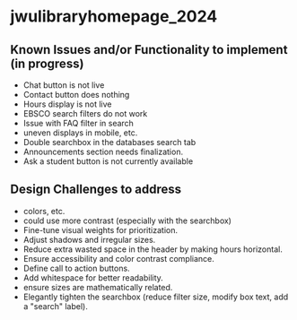 # jwulibraryhomepage_2024


## Known Issues and/or Functionality to implement (in progress)
- Chat button is not live
- Contact button does nothing
- Hours display is not live
- EBSCO search filters do not work
- Issue with FAQ filter in search
- uneven displays in mobile, etc.
- Double searchbox in the databases search tab
- Announcements section needs finalization.
- Ask a student button is not currently available

## Design Challenges to address
- colors, etc.
- could use more contrast (especially with the searchbox)
- Fine-tune visual weights for prioritization.
- Adjust shadows and irregular sizes.
- Reduce extra wasted space in the header by making hours horizontal.
- Ensure accessibility and color contrast compliance.
- Define call to action buttons.
- Add whitespace for better readability.
- ensure sizes are mathematically related.
- Elegantly tighten the searchbox (reduce filter size, modify box text, add a "search" label).

